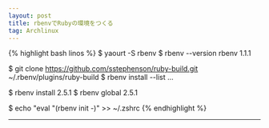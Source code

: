 ```yaml
---
layout: post
title: rbenvでRubyの環境をつくる
tag: Archlinux
---
```


{% highlight bash linos %}
   $ yaourt -S rbenv
   $ rbenv --version
   rbenv 1.1.1

   $ git clone https://github.com/sstephenson/ruby-build.git ~/.rbenv/plugins/ruby-build
   $ rbenv install --list
   ...

   $ rbenv install 2.5.1
   $ rbenv global 2.5.1

   $ echo "eval "(rbenv init -)" >> ~/.zshrc
{% endhighlight %}

---
